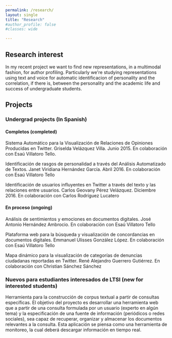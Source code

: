 ```yaml
---
permalink: /research/
layout: single
title: "Research"
#author_profile: false
#classes: wide

---
```


## Research interest

In my recent project we want to find new representations, in a multimodal fashion, for author profiling. Particularly we're studying representations using text and voice for automatic identificacion of personality and the correlation, if there is, between the personality and the academic life and success of undergraduate students.

## Projects

### Undergrad projects (In Spanish)

#### Completos (completed)

Sistema Automático para la Visualización de Relaciones de Opiniones Producidas en Twitter. Griselda Velázquez Villa. Junio 2015. En colaboración con Esaú Villatoro Tello.

Identificación de rasgos de personalidad a través del Análisis Automatizado de Textos. Janet Viridiana Hernández García. Abril 2016. En colaboración con Esaú Villatoro Tello

Identificación de usuarios influyentes en Twitter a través del texto y las relaciones entre usuarios. Carlos Geovany Pérez Velázquez. Diciembre 2016. En colaboración con Carlos Rodríguez Lucatero

#### En proceso (ongoing)

Análisis de sentimientos y emociones en documentos digitales. José Antonio Hernández Ambrocio. En colaboración con Esaú Villatoro Tello

Plataforma web para la búsqueda y visualización de concordancias en documentos digitales. Emmanuel Ulisses González López. En colaboración con Esaú Villatoro Tello

Mapa dinámico para la visualización de categorías de denuncias ciudadanas reportadas en Twitter. René Alejandro Guerrero Gutiérrez. En colaboración con Christian Sánchez Sánchez

### Nuevos para estudiantes interesados de LTSI (new for interested students)

Herramienta para la construcción de corpus textual a partir de consultas específicas. El objetivo del proyecto es desarrollar una herramienta web que a partir de una consulta formulada por un usuario (experto en algún tema) y la especificación de una fuente de información (periódicos o redes sociales), sea capaz de recuperar, organizar y almacenar los documentos relevantes a la consulta. Esta aplicación se piensa como una herramienta de monitoreo, la cual deberá descargar información en tiempo real.
